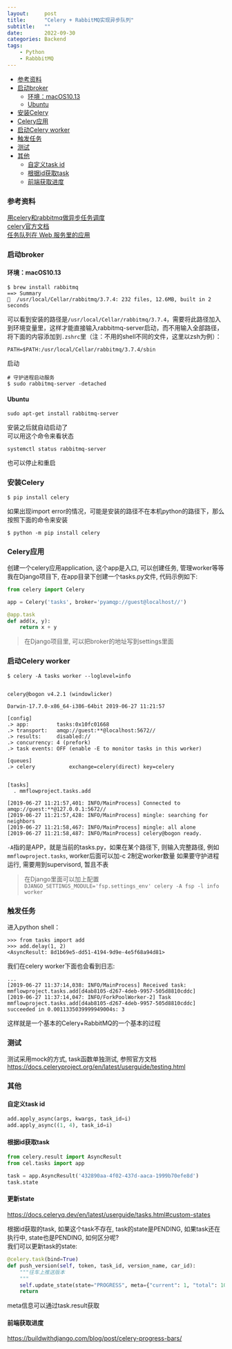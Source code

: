 ```yaml
---
layout:     post
title:      "Celery + RabbitMQ实现异步队列"
subtitle:   ""
date:       2022-09-30
categories: Backend
tags:
    - Python
    - RabbbitMQ
---
```


- [参考资料](#参考资料)
- [启动broker](#启动broker)
  - [环境：macOS10.13](#环境macos1013)
  - [Ubuntu](#ubuntu)
- [安装Celery](#安装celery)
- [Celery应用](#celery应用)
- [启动Celery worker](#启动celery-worker)
- [触发任务](#触发任务)
- [测试](#测试)
- [其他](#其他)
  - [自定义task id](#自定义task-id)
  - [根据id获取task](#根据id获取task)
  - [前端获取进度](#前端获取进度)


### 参考资料

[用celery和rabbitmq做异步任务调度](https://vosamo.github.io/2016/05/celery-rabbitmq/)  
[celery官方文档](http://docs.celeryproject.org/en/latest/getting-started/first-steps-with-celery.html)  
[任务队列在 Web 服务里的应用](http://blog.csdn.net/nicajonh/article/details/53224783)

### 启动broker

#### 环境：macOS10.13

```
$ brew install rabbitmq
==> Summary
🍺  /usr/local/Cellar/rabbitmq/3.7.4: 232 files, 12.6MB, built in 2 seconds
```
可以看到安装的路径是`/usr/local/Cellar/rabbitmq/3.7.4`，需要将此路径加入到环境变量里，这样才能直接输入rabbitmq-server启动，而不用输入全部路径，将下面的内容添加到`.zshrc`里（注：不用的shell不同的文件，这里以zsh为例）：
```
PATH=$PATH:/usr/local/Cellar/rabbitmq/3.7.4/sbin
```
启动
```shell
# 守护进程启动服务
$ sudo rabbitmq-server -detached
```
#### Ubuntu

```shell
sudo apt-get install rabbitmq-server
```
安装之后就自动启动了  
可以用这个命令来看状态
```shell
systemctl status rabbitmq-server
```
也可以停止和重启

### 安装Celery

```
$ pip install celery
```
如果出现import error的情况，可能是安装的路径不在本机python的路径下，那么按照下面的命令来安装
```
$ python -m pip install celery
```

### Celery应用

创建一个celery应用application, 这个app是入口, 可以创建任务, 管理worker等等
我在Django项目下, 在app目录下创建一个tasks.py文件, 代码示例如下:

```python
from celery import Celery

app = Celery('tasks', broker='pyamqp://guest@localhost//')

@app.task
def add(x, y):
    return x + y
```

> 在Django项目里, 可以把broker的地址写到settings里面

### 启动Celery worker

```shell
$ celery -A tasks worker --loglevel=info


celery@bogon v4.2.1 (windowlicker)

Darwin-17.7.0-x86_64-i386-64bit 2019-06-27 11:21:57

[config]
.> app:         tasks:0x10fc01668
.> transport:   amqp://guest:**@localhost:5672//
.> results:     disabled://
.> concurrency: 4 (prefork)
.> task events: OFF (enable -E to monitor tasks in this worker)

[queues]
.> celery           exchange=celery(direct) key=celery


[tasks]
  . mmflowproject.tasks.add

[2019-06-27 11:21:57,401: INFO/MainProcess] Connected to amqp://guest:**@127.0.0.1:5672//
[2019-06-27 11:21:57,428: INFO/MainProcess] mingle: searching for neighbors
[2019-06-27 11:21:58,467: INFO/MainProcess] mingle: all alone
[2019-06-27 11:21:58,487: INFO/MainProcess] celery@bogon ready.
```

`-A`指的是APP，就是当前的tasks.py，如果在某个路径下, 则输入完整路径, 例如`mmflowproject.tasks`, worker后面可以加-c 2制定worker数量
如果要守护进程运行, 需要用到supervisord, 暂且不表

> 在Django里面可以加上配置
> `DJANGO_SETTINGS_MODULE='fsp.settings_env' celery -A fsp -l info worker`

### 触发任务
进入python shell：
```
>>> from tasks import add
>>> add.delay(1, 2)
<AsyncResult: 8d1b69e5-dd51-4194-9d9e-4e5f68a94d81>
```
我们在celery worker下面也会看到日志:
```shell
...
[2019-06-27 11:37:14,038: INFO/MainProcess] Received task: mmflowproject.tasks.add[d4ab8105-d267-4deb-9957-505d8810cddc]
[2019-06-27 11:37:14,047: INFO/ForkPoolWorker-2] Task mmflowproject.tasks.add[d4ab8105-d267-4deb-9957-505d8810cddc] succeeded in 0.0011335039999949004s: 3
```
这样就是一个基本的Celery+RabbitMQ的一个基本的过程

### 测试
测试采用mock的方式, task函数单独测试, 参照官方文档<https://docs.celeryproject.org/en/latest/userguide/testing.html>

### 其他

#### 自定义task id

```python
add.apply_async(args, kwargs, task_id=i)
add.apply_async((1, 4), task_id=i)
```
#### 根据id获取task

```python
from celery.result import AsyncResult
from cel.tasks import app

task = app.AsyncResult('432890aa-4f02-437d-aaca-1999b70efe8d')
task.state
```

#### 更新state

<https://docs.celeryq.dev/en/latest/userguide/tasks.html#custom-states>

根据id获取的task, 如果这个task不存在, task的state是PENDING, 如果task还在执行中, state也是PENDING, 如何区分呢?  
我们可以更新task的state:
```python
@celery.task(bind=True)
def push_version(self, token, task_id, version_name, car_id):
    """往车上推送版本
    """
    self.update_state(state="PROGRESS", meta={"current": 1, "total": 100})
    return
```
meta信息可以通过task.result获取

#### 前端获取进度

<https://buildwithdjango.com/blog/post/celery-progress-bars/>
